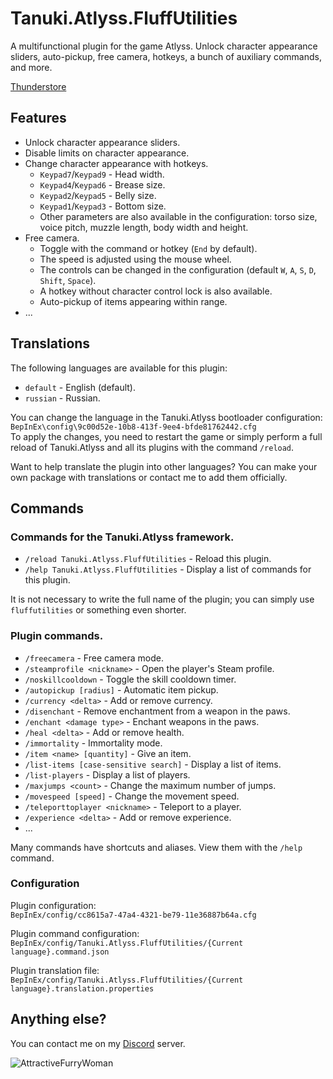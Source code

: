 # Tanuki.Atlyss.FluffUtilities
A multifunctional plugin for the game Atlyss. Unlock character appearance sliders, auto-pickup, free camera, hotkeys, a bunch of auxiliary commands, and more.

[Thunderstore](https://thunderstore.io/c/atlyss/p/Tanuki/Tanuki_Atlyss_FluffUtilities/)
## Features
- Unlock character appearance sliders.
- Disable limits on character appearance.
- Change character appearance with hotkeys.
  - `Keypad7`/`Keypad9` - Head width.
  - `Keypad4`/`Keypad6` - Brease size.
  - `Keypad2`/`Keypad5` - Belly size.
  - `Keypad1`/`Keypad3` - Bottom size.
  - Other parameters are also available in the configuration: torso size, voice pitch, muzzle length, body width and height.
- Free camera.
  - Toggle with the command or hotkey (`End` by default).
  - The speed is adjusted using the mouse wheel.
  - The controls can be changed in the configuration (default `W`, `A`, `S`, `D`, `Shift`, `Space`).
  - A hotkey without character control lock is also available.
  - Auto-pickup of items appearing within range.
- ...
## Translations
The following languages are available for this plugin:
- `default` - English (default).
- `russian` - Russian.

You can change the language in the Tanuki.Atlyss bootloader configuration:<br>
`BepInEx\config\9c00d52e-10b8-413f-9ee4-bfde81762442.cfg`<br>
To apply the changes, you need to restart the game or simply perform a full reload of Tanuki.Atlyss and all its plugins with the command 
`/reload`.

Want to help translate the plugin into other languages? You can make your own package with translations or contact me to add them officially.
## Commands
### Commands for the Tanuki.Atlyss framework.
- `/reload Tanuki.Atlyss.FluffUtilities` - Reload this plugin.
- `/help Tanuki.Atlyss.FluffUtilities` - Display a list of commands for this plugin.

It is not necessary to write the full name of the plugin; you can simply use `fluffutilities` or something even shorter.

### Plugin commands.
- `/freecamera` - Free camera mode.
- `/steamprofile <nickname>` - Open the player's Steam profile.
- `/noskillcooldown` - Toggle the skill cooldown timer.
- `/autopickup [radius]` - Automatic item pickup.
- `/currency <delta>` - Add or remove currency.
- `/disenchant` - Remove enchantment from a weapon in the paws.
- `/enchant <damage type>` - Enchant weapons in the paws.
- `/heal <delta>` - Add or remove health.
- `/immortality` - Immortality mode.
- `/item <name> [quantity]` - Give an item.
- `/list-items [case-sensitive search]` - Display a list of items.
- `/list-players` - Display a list of players.
- `/maxjumps <count>` - Change the maximum number of jumps.
- `/movespeed [speed]` - Change the movement speed.
- `/teleporttoplayer <nickname>` - Teleport to a player.
- `/experience <delta>` - Add or remove experience.
- ...

Many commands have shortcuts and aliases. View them with the `/help` command.
### Configuration
Plugin configuration:<br>
`BepInEx/config/cc8615a7-47a4-4321-be79-11e36887b64a.cfg`

Plugin command configuration:<br>
`BepInEx/config/Tanuki.Atlyss.FluffUtilities/{Current language}.command.json`

Plugin translation file:<br>
`BepInEx/config/Tanuki.Atlyss.FluffUtilities/{Current language}.translation.properties`
## Anything else?
You can contact me on my [Discord](https://discord.gg/b9mjYqHxTM) server.

![AttractiveFurryWoman](https://github.com/user-attachments/assets/09263e00-2b1c-41aa-842c-68f2bead85e9)
